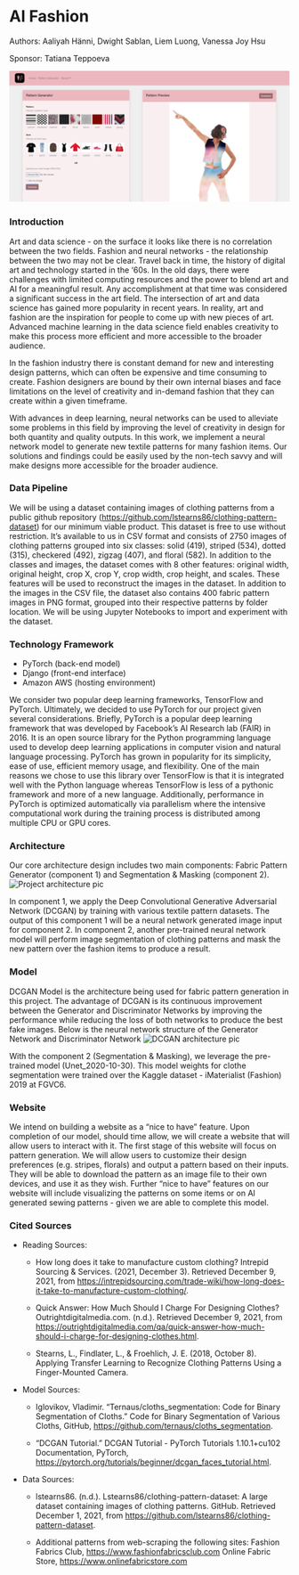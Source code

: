 # AI Fashion
Authors: Aaliyah Hänni, Dwight Sablan, Liem Luong, Vanessa Joy Hsu

Sponsor: Tatiana Teppoeva

![](/Images/Website_Image.png?raw=true "Header pic")

### Introduction
Art and data science - on the surface it looks like there is no correlation between the two fields. Fashion and neural networks - the relationship between the two may not be clear. Travel back in time, the history of digital art and technology started in the ‘60s. In the old days, there were challenges with limited computing resources and the power to blend art and AI for a meaningful result. Any accomplishment at that time was considered a significant success in the art field. The intersection of art and data science has gained more popularity in recent years. In reality, art and fashion are the inspiration for people to come up with new pieces of art. Advanced machine learning in the data science field enables creativity to make this process more efficient and more accessible to the broader audience.

In the fashion industry there is constant demand for new and interesting design patterns, which can often be expensive and time consuming to create. Fashion designers are bound by their own internal biases and face limitations on the level of creativity and in-demand fashion that they can create within a given timeframe.

With advances in deep learning, neural networks can be used to alleviate some problems in this field by improving the level of creativity in design for both quantity and quality outputs. In this work, we implement a neural network model to generate new textile patterns for many fashion items. Our solutions and findings could be easily used by the non-tech savvy and will make designs more accessible for the broader audience.

### Data Pipeline
We will be using a dataset containing images of clothing patterns from a public github repository (https://github.com/lstearns86/clothing-pattern-dataset) for our minimum viable product. This dataset is free to use without restriction. It’s available to us in CSV format and consists of 2750 images of clothing patterns grouped into six classes: solid (419), striped (534), dotted (315), checkered (492), zigzag (407), and floral (582). In addition to the classes and images, the dataset comes with 8 other features: original width, original height, crop X, crop Y, crop width, crop height, and scales. These features will be used to reconstruct the images in the dataset. In addition to the images in the CSV file, the dataset also contains 400 fabric pattern images in PNG format, grouped into their respective patterns by folder location. We will be using Jupyter Notebooks to import and experiment with the dataset.

### Technology Framework
* PyTorch (back-end model)
* Django (front-end interface)
* Amazon AWS (hosting environment)

We consider two popular deep learning frameworks, TensorFlow and PyTorch. Ultimately, we decided to use PyTorch for our project given several considerations. Briefly, PyTorch is a popular deep learning framework that was developed by Facebook’s AI Research lab (FAIR) in 2016. It is an open source library for the Python programming language used to develop deep learning applications in computer vision and natural language processing. PyTorch has grown in popularity for its simplicity, ease of use, efficient memory usage, and flexibility. One of the main reasons we chose to use this library over TensorFlow is that it is integrated well with the Python language whereas TensorFlow is less of a pythonic framework and more of a new language. Additionally, performance in PyTorch is optimized automatically via parallelism where the intensive computational work during the training process is distributed among multiple CPU or GPU cores.

### Architecture
Our core architecture design includes two main components: Fabric Pattern Generator (component 1) and Segmentation & Masking (component 2). 
![](/Images/Project_Architecture.png?raw=true "Project architecture pic")

In component 1, we apply the Deep Convolutional Generative Adversarial Network (DCGAN) by training with various textile pattern datasets. The output of this component 1 will be a neural network generated image input for component 2. In component 2, another pre-trained neural network model will perform image segmentation of clothing patterns and mask the new pattern over the fashion items to produce a result.

### Model 
DCGAN Model is the architecture being used for fabric pattern generation in this project. The advantage of DCGAN is its continuous improvement between the Generator and Discriminator Networks by improving the performance while reducing the loss of both networks to produce the best fake images. Below is the neural network structure of the Generator Network and Discriminator Network 
![](/Images/DCGAN_architecture.png?raw=true "DCGAN architecture pic")

With the component 2 (Segmentation & Masking), we leverage the pre-trained model (Unet_2020-10-30). This model weights for clothe segmentation were trained over the Kaggle dataset - iMaterialist (Fashion) 2019 at FGVC6. 

### Website 
We intend on building a website as a “nice to have” feature. Upon completion of our model, should time allow, we will create a website that will allow users to interact with it. The first stage of this website will focus on pattern generation. We will allow users to customize their design preferences (e.g. stripes, florals) and output a pattern based on their inputs. They will be able to download the pattern as an image file to their own devices, and use it as they wish. Further “nice to have” features on our website will include visualizing the patterns on some items or on AI generated sewing patterns - given we are able to complete this model.

### Cited Sources
* Reading Sources:
  * How long does it take to manufacture custom clothing? Intrepid Sourcing & Services. (2021, December 3). Retrieved December 9, 2021, from https://intrepidsourcing.com/trade-wiki/how-long-does-it-take-to-manufacture-custom-clothing/.

  * Quick Answer: How Much Should I Charge For Designing Clothes? Outrightdigitalmedia.com. (n.d.). Retrieved December 9, 2021, from https://outrightdigitalmedia.com/qa/quick-answer-how-much-should-i-charge-for-designing-clothes.html. 

  * Stearns, L., Findlater, L., & Froehlich, J. E. (2018, October 8). Applying Transfer Learning to Recognize Clothing Patterns Using a Finger-Mounted Camera. 

* Model Sources:
  * Iglovikov, Vladimir. “Ternaus/cloths_segmentation: Code for Binary Segmentation of Cloths.” Code for Binary Segmentation of Various Cloths, GitHub, https://github.com/ternaus/cloths_segmentation. 

  * “DCGAN Tutorial.” DCGAN Tutorial - PyTorch Tutorials 1.10.1+cu102 Documentation, PyTorch, https://pytorch.org/tutorials/beginner/dcgan_faces_tutorial.html.

* Data Sources:
  * lstearns86. (n.d.). Lstearns86/clothing-pattern-dataset: A large dataset containing images of clothing patterns. GitHub. Retrieved December 1, 2021, from https://github.com/lstearns86/clothing-pattern-dataset. 

  * Additional patterns from web-scraping the following sites:
Fashion Fabrics Club, https://www.fashionfabricsclub.com
Online Fabric Store, https://www.onlinefabricstore.com


